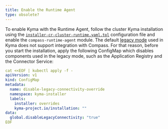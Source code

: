 ```yaml
---
title: Enable the Runtime Agent
type: obsolete?
---
```


<!-- Can we rephrase this as instructions with steps? -->


To enable Kyma with the Runtime Agent, follow the cluster Kyma installation using the [`installer-cr-cluster-runtime.yaml.tpl`](https://github.com/kyma-project/kyma/blob/master/installation/resources/installer-cr-cluster-runtime.yaml.tpl) configuration file and enable the `compass-runtime-agent` module. The default [legacy mode](#architecture-application-connector-components-application-operator) used in Kyma does not support integration with Compass. For that reason, before you start the installation, apply the following ConfigMap which disables components used in the legacy mode, such as the Application Registry and the Connector Service:

```yaml
cat <<EOF | kubectl apply -f -
apiVersion: v1
kind: ConfigMap
metadata:
  name: disable-legacy-connectivity-override
  namespace: kyma-installer
  labels:
    installer: overrides
    kyma-project.io/installation: ""
data:
  global.disableLegacyConnectivity: "true"
EOF
```
